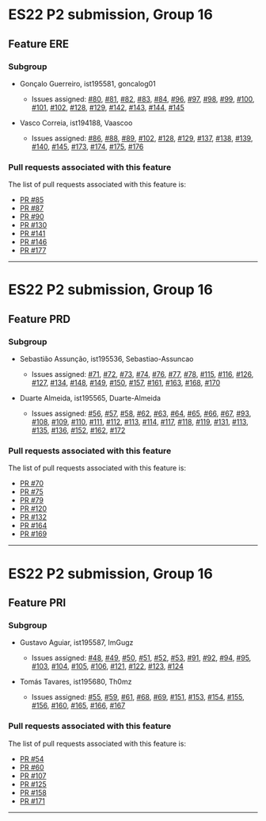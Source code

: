 # ES22 P2 submission, Group 16

## Feature ERE

### Subgroup

- Gonçalo Guerreiro, ist195581, goncalog01

  - Issues assigned: [#80](https://github.com/tecnico-softeng-2022/es22-16/issues/80), [#81](https://github.com/tecnico-softeng-2022/es22-16/issues/81), [#82](https://github.com/tecnico-softeng-2022/es22-16/issues/82), [#83](https://github.com/tecnico-softeng-2022/es22-16/issues/83), [#84](https://github.com/tecnico-softeng-2022/es22-16/issues/84), [#96](https://github.com/tecnico-softeng-2022/es22-16/issues/96), [#97](https://github.com/tecnico-softeng-2022/es22-16/issues/97), [#98](https://github.com/tecnico-softeng-2022/es22-16/issues/98), [#99](https://github.com/tecnico-softeng-2022/es22-16/issues/99), [#100](https://github.com/tecnico-softeng-2022/es22-16/issues/100), [#101](https://github.com/tecnico-softeng-2022/es22-16/issues/101), [#102](https://github.com/tecnico-softeng-2022/es22-16/issues/102), [#128](https://github.com/tecnico-softeng-2022/es22-16/issues/128), [#129](https://github.com/tecnico-softeng-2022/es22-16/issues/129), [#142](https://github.com/tecnico-softeng-2022/es22-16/issues/142), [#143](https://github.com/tecnico-softeng-2022/es22-16/issues/143), [#144](https://github.com/tecnico-softeng-2022/es22-16/issues/144), [#145](https://github.com/tecnico-softeng-2022/es22-16/issues/145)

- Vasco Correia, ist194188, Vaascoo
  - Issues assigned: [#86](https://github.com/tecnico-softeng-2022/es22-16/issues/86), [#88](https://github.com/tecnico-softeng-2022/es22-16/issues/88), [#89](https://github.com/tecnico-softeng-2022/es22-16/issues/89), [#102](https://github.com/tecnico-softeng-2022/es22-16/issues/102), [#128](https://github.com/tecnico-softeng-2022/es22-16/issues/128), [#129](https://github.com/tecnico-softeng-2022/es22-16/issues/129), [#137](https://github.com/tecnico-softeng-2022/es22-16/issues/137), [#138](https://github.com/tecnico-softeng-2022/es22-16/issues/138), [#139](https://github.com/tecnico-softeng-2022/es22-16/issues/139), [#140](https://github.com/tecnico-softeng-2022/es22-16/issues/140), [#145](https://github.com/tecnico-softeng-2022/es22-16/issues/145), [#173](https://github.com/tecnico-softeng-2022/es22-16/issues/173), [#174](https://github.com/tecnico-softeng-2022/es22-16/issues/174), [#175](https://github.com/tecnico-softeng-2022/es22-16/issues/175), [#176](https://github.com/tecnico-softeng-2022/es22-16/issues/176)

### Pull requests associated with this feature

The list of pull requests associated with this feature is:

- [PR #85](https://github.com/tecnico-softeng-2022/es22-16/pull/85)
- [PR #87](https://github.com/tecnico-softeng-2022/es22-16/pull/87)
- [PR #90](https://github.com/tecnico-softeng-2022/es22-16/pull/90)
- [PR #130](https://github.com/tecnico-softeng-2022/es22-16/pull/130)
- [PR #141](https://github.com/tecnico-softeng-2022/es22-16/pull/141)
- [PR #146](https://github.com/tecnico-softeng-2022/es22-16/pull/146)
- [PR #177](https://github.com/tecnico-softeng-2022/es22-16/pull/177)

---

# ES22 P2 submission, Group 16

## Feature PRD

### Subgroup

- Sebastião Assunção, ist195536, Sebastiao-Assuncao

  - Issues assigned: [#71](https://github.com/tecnico-softeng-2022/es22-16/issues/71), [#72](https://github.com/tecnico-softeng-2022/es22-16/issues/72), [#73](https://github.com/tecnico-softeng-2022/es22-16/issues/73), [#74](https://github.com/tecnico-softeng-2022/es22-16/issues/74), [#76](https://github.com/tecnico-softeng-2022/es22-16/issues/76), [#77](https://github.com/tecnico-softeng-2022/es22-16/issues/77), [#78](https://github.com/tecnico-softeng-2022/es22-16/issues/78), [#115](https://github.com/tecnico-softeng-2022/es22-16/issues/115), [#116](https://github.com/tecnico-softeng-2022/es22-16/issues/116), [#126](https://github.com/tecnico-softeng-2022/es22-16/issues/126), [#127](https://github.com/tecnico-softeng-2022/es22-16/issues/127), [#134](https://github.com/tecnico-softeng-2022/es22-16/issues/134), [#148](https://github.com/tecnico-softeng-2022/es22-16/issues/148), [#149](https://github.com/tecnico-softeng-2022/es22-16/issues/149), [#150](https://github.com/tecnico-softeng-2022/es22-16/issues/150), [#157](https://github.com/tecnico-softeng-2022/es22-16/issues/157), [#161](https://github.com/tecnico-softeng-2022/es22-16/issues/161), [#163](https://github.com/tecnico-softeng-2022/es22-16/issues/163), [#168](https://github.com/tecnico-softeng-2022/es22-16/issues/168), [#170](https://github.com/tecnico-softeng-2022/es22-16/issues/170)

- Duarte Almeida, ist195565, Duarte-Almeida
  - Issues assigned: [#56](https://github.com/tecnico-softeng-2022/es22-16/issues/56), [#57](https://github.com/tecnico-softeng-2022/es22-16/issues/57), [#58](https://github.com/tecnico-softeng-2022/es22-16/issues/58), [#62](https://github.com/tecnico-softeng-2022/es22-16/issues/62), [#63](https://github.com/tecnico-softeng-2022/es22-16/issues/63), [#64](https://github.com/tecnico-softeng-2022/es22-16/issues/64), [#65](https://github.com/tecnico-softeng-2022/es22-16/issues/65), [#66](https://github.com/tecnico-softeng-2022/es22-16/issues/66), [#67](https://github.com/tecnico-softeng-2022/es22-16/issues/67), [#93](https://github.com/tecnico-softeng-2022/es22-16/issues/93), [#108](https://github.com/tecnico-softeng-2022/es22-16/issues/108), [#109](https://github.com/tecnico-softeng-2022/es22-16/issues/109), [#110](https://github.com/tecnico-softeng-2022/es22-16/issues/110), [#111](https://github.com/tecnico-softeng-2022/es22-16/issues/111), [#112](https://github.com/tecnico-softeng-2022/es22-16/issues/112), [#113](https://github.com/tecnico-softeng-2022/es22-16/issues/113), [#114](https://github.com/tecnico-softeng-2022/es22-16/issues/114), [#117](https://github.com/tecnico-softeng-2022/es22-16/issues/117), [#118](https://github.com/tecnico-softeng-2022/es22-16/issues/118), [#119](https://github.com/tecnico-softeng-2022/es22-16/issues/119), [#131](https://github.com/tecnico-softeng-2022/es22-16/issues/131), [#113](https://github.com/tecnico-softeng-2022/es22-16/issues/113), [#135](https://github.com/tecnico-softeng-2022/es22-16/issues/135), [#136](https://github.com/tecnico-softeng-2022/es22-16/issues/136), [#152](https://github.com/tecnico-softeng-2022/es22-16/issues/152), [#162](https://github.com/tecnico-softeng-2022/es22-16/issues/162), [#172](https://github.com/tecnico-softeng-2022/es22-16/issues/172)

### Pull requests associated with this feature

The list of pull requests associated with this feature is:

- [PR #70](https://github.com/tecnico-softeng-2022/es22-16/pull/70)
- [PR #75](https://github.com/tecnico-softeng-2022/es22-16/pull/75)
- [PR #79](https://github.com/tecnico-softeng-2022/es22-16/pull/79)
- [PR #120](https://github.com/tecnico-softeng-2022/es22-16/pull/120)
- [PR #132](https://github.com/tecnico-softeng-2022/es22-16/pull/132)
- [PR #164](https://github.com/tecnico-softeng-2022/es22-16/pull/164)
- [PR #169](https://github.com/tecnico-softeng-2022/es22-16/pull/169)

---

# ES22 P2 submission, Group 16

## Feature PRI

### Subgroup

- Gustavo Aguiar, ist195587, ImGugz

  - Issues assigned: [#48](https://github.com/tecnico-softeng-2022/es22-16/issues/48), [#49](https://github.com/tecnico-softeng-2022/es22-16/issues/49), [#50](https://github.com/tecnico-softeng-2022/es22-16/issues/50), [#51](https://github.com/tecnico-softeng-2022/es22-16/issues/51), [#52](https://github.com/tecnico-softeng-2022/es22-16/issues/52), [#53](https://github.com/tecnico-softeng-2022/es22-16/issues/53), [#91](https://github.com/tecnico-softeng-2022/es22-16/issues/91), [#92](https://github.com/tecnico-softeng-2022/es22-16/issues/92), [#94](https://github.com/tecnico-softeng-2022/es22-16/issues/94), [#95](https://github.com/tecnico-softeng-2022/es22-16/issues/95), [#103](https://github.com/tecnico-softeng-2022/es22-16/issues/103), [#104](https://github.com/tecnico-softeng-2022/es22-16/issues/104), [#105](https://github.com/tecnico-softeng-2022/es22-16/issues/105), [#106](https://github.com/tecnico-softeng-2022/es22-16/issues/106), [#121](https://github.com/tecnico-softeng-2022/es22-16/issues/121), [#122](https://github.com/tecnico-softeng-2022/es22-16/issues/122), [#123](https://github.com/tecnico-softeng-2022/es22-16/issues/123), [#124](https://github.com/tecnico-softeng-2022/es22-16/issues/124)

- Tomás Tavares, ist195680, Th0mz

  - Issues assigned: [#55](https://github.com/tecnico-softeng-2022/es22-16/issues/55), [#59](https://github.com/tecnico-softeng-2022/es22-16/issues/59), [#61](https://github.com/tecnico-softeng-2022/es22-16/issues/61), [#68](https://github.com/tecnico-softeng-2022/es22-16/issues/68), [#69](https://github.com/tecnico-softeng-2022/es22-16/issues/69), [#151](https://github.com/tecnico-softeng-2022/es22-16/issues/151), [#153](https://github.com/tecnico-softeng-2022/es22-16/issues/153), [#154](https://github.com/tecnico-softeng-2022/es22-16/issues/154), [#155](https://github.com/tecnico-softeng-2022/es22-16/issues/155), [#156](https://github.com/tecnico-softeng-2022/es22-16/issues/156), [#160](https://github.com/tecnico-softeng-2022/es22-16/issues/160), [#165](https://github.com/tecnico-softeng-2022/es22-16/issues/165), [#166](https://github.com/tecnico-softeng-2022/es22-16/issues/166), [#167](https://github.com/tecnico-softeng-2022/es22-16/issues/167)

### Pull requests associated with this feature

The list of pull requests associated with this feature is:

- [PR #54](https://github.com/tecnico-softeng-2022/es22-16/pull/54)
- [PR #60](https://github.com/tecnico-softeng-2022/es22-16/pull/60)
- [PR #107](https://github.com/tecnico-softeng-2022/es22-16/pull/107)
- [PR #125](https://github.com/tecnico-softeng-2022/es22-16/pull/125)
- [PR #158](https://github.com/tecnico-softeng-2022/es22-16/pull/158)
- [PR #171](https://github.com/tecnico-softeng-2022/es22-16/pull/171)

---
